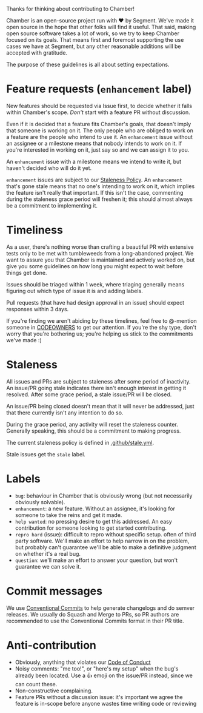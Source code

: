 Thanks for thinking about contributing to Chamber!

Chamber is an open-source project run with ❤️ by Segment. We've made it open source in the hope that other folks will find it useful. That said, making open source software takes a lot of work, so we try to keep Chamber focused on its goals. That means first and foremost supporting the use cases we have at Segment, but any other reasonable additions will be accepted with gratitude.

The purpose of these guidelines is all about setting expectations.

# Feature requests (`enhancement` label)

New features should be requested via Issue first, to decide whether it falls within Chamber's scope. _Don't_ start with a feature PR without discussion.

Even if it is decided that a feature fits Chamber's goals, that doesn't imply that someone is working on it. The only people who are obliged to work on a feature are the people who intend to use it. An `enhancement` issue without an assignee or a milestone means that nobody intends to work on it. If you're interested in working on it, just say so and we can assign it to you.

An `enhancement` issue with a milestone means we intend to write it, but haven't decided who will do it yet.

`enhancement` issues are subject to our [Staleness Policy](#Staleness). An `enhancement` that's gone stale means that no one's intending to work on it, which implies the feature isn't really that important. If this isn't the case, commenting during the staleness grace period will freshen it; this should almost always be a commitment to implementing it.

# Timeliness

As a user, there's nothing worse than crafting a beautiful PR with extensive tests only to be met with tumbleweeds from a long-abandoned project. We want to assure you that Chamber is maintained and actively worked on, but give you some guidelines on how long you might expect to wait before things get done.

Issues should be triaged within 1 week, where triaging generally means figuring out which type of issue it is and adding labels.

Pull requests (that have had design approval in an issue) should expect responses within 3 days.

If you're finding we aren't abiding by these timelines, feel free to @-mention someone in [CODEOWNERS](.github/CODEOWNERS) to get our attention. If you're the shy type, don't worry that you're bothering us; you're helping us stick to the commitments we've made :)

# Staleness

All issues and PRs are subject to staleness after some period of inactivity. An issue/PR going stale indicates there isn't enough interest in getting it resolved. After some grace period, a stale issue/PR will be closed.

An issue/PR being closed doesn't mean that it will never be addressed, just that there currently isn't any intention to do so.

During the grace period, any activity will reset the staleness counter. Generally speaking, this should be a commitment to making progress.

The current staleness policy is defined in [.github/stale.yml](.github/stale.yml).

Stale issues get the `stale` label.

# Labels

- `bug`: behaviour in Chamber that is obviously wrong (but not necessarily obviously solvable).
- `enhancement`: a new feature. Without an assignee, it's looking for someone to take the reins and get it made.
- `help wanted`: no pressing desire to get this addressed. An easy contribution for someone looking to get started contributing.
- `repro hard` (issue): difficult to repro without specific setup. often of third party software. We'll make an effort to help narrow in on the problem, but probably can't guarantee we'll be able to make a definitive judgment on whether it's a real bug.
- `question`: we'll make an effort to answer your question, but won't guarantee we can solve it.

# Commit messages

We use [Conventional Commits](https://www.conventionalcommits.org/en/v1.0.0-beta.3/) to help generate changelogs and do semver releases. We usually do Squash and Merge to PRs, so PR authors are recommended to use the Conventional Commits format in their PR title.

# Anti-contribution

- Obviously, anything that violates our [Code of Conduct](CODE_OF_CONDUCT.md)
- Noisy comments: "me too!", or "here's my setup" when the bug's already been located. Use a :thumbsup: emoji on the issue/PR instead, since we can count these.
- Non-constructive complaining.
- Feature PRs without a discussion issue: it's important we agree the feature is in-scope before anyone wastes time writing code or reviewing
